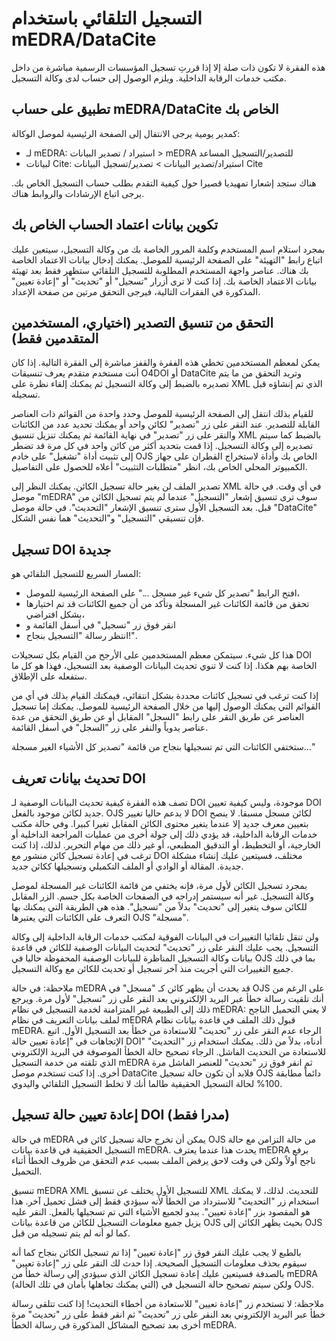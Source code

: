 # التسجيل التلقائي باستخدام mEDRA/DataCite

هذه الفقرة لا تكون ذات صلة إلا إذا قررتِ تسجيل المؤسسات الرسمية مباشرة من داخل مكتب خدمات الرقابة الداخلية. ويلزم الوصول إلى حساب لدى وكالة التسجيل.

## تطبيق على حساب mEDRA/DataCite الخاص بك

كمدير يومية يرجى الانتقال إلى الصفحة الرئيسية لموصل الوكالة:

- لـ mEDRA: استيراد / تصدير البيانات &gt; mEDRA للتصدير/التسجيل المساعد
- لبيانات Cite: استيراد/تصدير البيانات &gt; تصدير/تسجيل البيانات Cite

هناك ستجد إشعارا تمهيديا قصيرا حول كيفية التقدم بطلب حساب التسجيل الخاص بك. يرجى اتباع الإرشادات والروابط هناك.

## تكوين بيانات اعتماد الحساب الخاص بك

بمجرد استلام اسم المستخدم وكلمة المرور الخاصة بك من وكالة التسجيل، سيتعين عليك اتباع رابط "التهيئة" على الصفحة الرئيسية للموصل. يمكنك إدخال بيانات الاعتماد الخاصة بك هناك. عناصر واجهة المستخدم المطلوبة للتسجيل التلقائي ستظهر فقط بعد تهيئة بيانات الاعتماد الخاصة بك. إذا كنت لا ترى أزرار "تسجيل" أو "تحديث" أو "إعادة تعيين" المذكورة في الفقرات التالية، فيرجى التحقق مرتين من صفحة الإعداد.

## التحقق من تنسيق التصدير (اختياري، المستخدمين المتقدمين فقط)

يمكن لمعظم المستخدمين تخطي هذه الفقرة والقفز مباشرة إلى الفقرة التالية. إذا كان أنت مستخدم متقدم يعرف تنسيقات O4DOI أو DataCite وتريد التحقق من ما يتم تصديره بالضبط إلى وكالة التسجيل ثم يمكنك إلقاء نظرة على XML الذي تم إنشاؤه قبل تسجيله.

للقيام بذلك انتقل إلى الصفحة الرئيسية للموصل وحدد واحدة من القوائم ذات العناصر القابلة للتصدير. عند النقر على زر "تصدير" لكائن واحد أو يمكنك تحديد عدد من الكائنات والنقر على زر "تصدير" في نهاية القائمة ثم يمكنك تنزيل تنسيق XML بالضبط كما سيتم تصديره إلى وكالة التسجيل. إذا قمت بتحديد أكثر من كائن واحد في كل مرة قد تضطر إلى تثبيت أداة "تشغيل" على خادم OJS الخاص بك وأداة لاستخراج القطران على جهاز الكمبيوتر المحلي الخاص بك، انظر "متطلبات التثبيت" أعلاه للحصول على التفاصيل.

تصدير الملف لن يغير حالة تسجيل الكائن. يمكنك النظر إلى XML في أي وقت. في حالة موصل "mEDRA" سوف ترى تنسيق إشعار "التسجيل" عندما لم يتم تسجيل الكائن من قبل. بعد التسجيل الأول سترى تنسيق الإشعار "التحديث". في حالة موصل "DataCite" فإن تنسيقي "التسجيل" و"التحديث" هما نفس الشكل.

## تسجيل DOI جديدة

المسار السريع للتسجيل التلقائي هو:

- افتح الرابط "تصدير كل شيء غير مسجل ..." على الصفحة الرئيسية للموصل،
- تحقق من قائمة الكائنات غير المسجلة وتأكد من أن جميع الكائنات قد تم اختيارها بشكل افتراضي،
- انقر فوق زر "تسجيل" في أسفل القائمة و
- انتظر رسالة "التسجيل بنجاح!".

هذا كل شيء. سيتمكن معظم المستخدمين على الأرجح من القيام بكل تسجيلات DOI الخاصة بهم هكذا. إذا كنت لا تنوي تحديث البيانات الوصفية بعد التسجيل، فهذا هو كل ما ستفعله على الإطلاق.

إذا كنت ترغب في تسجيل كائنات محددة بشكل انتقائي، فيمكنك القيام بذلك في أي من القوائم التي يمكنك الوصول إليها من خلال الصفحة الرئيسية للموصل. يمكنك إما تسجيل العناصر عن طريق النقر على رابط "السجل" المقابل أو عن طريق التحقق من عدة عناصر يدوياً والنقر على زر "السجل" في أسفل القائمة.

ستختفي الكائنات التي تم تسجيلها بنجاح من قائمة "تصدير كل الأشياء الغير مسجلة..."

## تحديث بيانات تعريف DOI

تصف هذه الفقرة كيفية تحديث البيانات الوصفية لـ DOI موجودة، وليس كيفية تعيين DOI جديد لكائن موجود بالفعل. OJS لا يدعم حاليا تغيير DOI لكائن مسجل مسبقا. لا ينصح بتعيين معرف جديد إلا عندما يتغير محتوى الكائن المقابل تغيرا كبيرا. وفي حالة مكتب خدمات الرقابة الداخلية، قد يؤدي ذلك إلى جولة أخرى من عمليات المراجعة الداخلية أو الخارجية، أو التخطيط، أو التدقيق المطبعي، أو غير ذلك من مهام التحرير. لذلك، إذا كنت ترغب في إعادة تسجيل كائن منشور مع DOI مختلف، فسيتعين عليك إنشاء مشكلة جديدة. المقالة أو الوادي أو الملف التكميلي وتسجيلها ككائن جديد.

بمجرد تسجيل الكائن لأول مرة، فإنه يختفي من قائمة الكائنات غير المسجلة لموصل وكالة التسجيل. غير أنه سيستمر إدراجه في الصفحات الخاصة بكل جسم. الزر المقابل للكائن سوف يتغير إلى "تحديث" بدلاً من "تسجيل". هذه هي الطريقة التي يمكنك بها التعرف على الكائنات التي يعتبرها OJS "مسجلة".

ولن تنقل تلقائيا التغييرات في البيانات الفوقية لمكتب خدمات الرقابة الداخلية إلى وكالة التسجيل. يجب عليك النقر على زر "تحديث" لتحديث البيانات الوصفية للكائن في قاعدة بيانات وكالة التسجيل المناظرة للبيانات الوصفية المحفوظة حاليا في OJS بما في ذلك جميع التغييرات التي أجريت منذ آخر تسجيل أو تحديث للكائن مع وكالة التسجيل.

ملاحظة: في حالة mEDRA قد يحدث أن يظهر كائن كـ "مسجل" في OJS على الرغم من أنك تلقيت رسالة خطأ عبر البريد الإلكتروني بعد النقر على زر "تسجيل" لأول مرة. ويرجع ذلك إلى الطبيعة غير المتزامنة لخدمة التسجيل في نظام mEDRA: لا يعني التحميل الناجح لملف بيانات التعريف في نظام mEDRA قبول ذلك الملف في قاعدة بيانات نظام mEDRA. الرجاء عدم النقر على زر "تحديث" للاستعادة من خطأ بعد التسجيل الأول. اتبع الإتجاهات في "إعادة تعيين حالة DOI" أدناه، بدلاً من ذلك. يمكنك استخدام زر "التحديث" للاستعادة من التحديث الفاشل. الرجاء تصحيح حالة الخطأ الموصوفة في البريد الإلكتروني الذي تلقته من خدمة التسجيل mEDRA ثم انقر فوق زر "تحديث" للعنصر الفاشل مرة أخرى. إذا كنت تستخدم موصل DataCite فلابد أن تكون حالة تسجيل OJS دائماً مطابقة 100% لحالة التسجيل الحقيقية طالما أنك لا تخلط التسجيل التلقائي واليدوي.

## إعادة تعيين حالة تسجيل DOI (مدرا فقط)

في حالة mEDRA يمكن أن تخرج حالة تسجيل كائن في OJS من حالة التزامن مع حالة التسجيل الحقيقية في قاعدة بيانات mEDRA. يحدث هذا عندما يعترف mEDRA برفع ناجح أولاً ولكن في وقت لاحق يرفض الملف بسبب عدم التحقق من ظروف الخطأ أثناء التحميل.

تنسيق mEDRA XML للتسجيل الأول يختلف عن تنسيق XML للتحديث. لذلك، لا يمكنك استخدام زر "التحديث" للاسترداد من الخطأ لأنه سيؤدي فقط إلى فشل تحميل آخر. هذا هو المقصود بزر "إعادة تعيين". يبدو لجميع الأشياء التي تم تسجيلها بالفعل. النقر عليه يزيل جميع معلومات التسجيل للكائن من قاعدة بيانات OJS بحيث يظهر الكائن إلى OJS كما لو أنه لم يتم تسجيله من قبل.

بالطبع لا يجب عليك النقر فوق زر "إعادة تعيين" إذا تم تسجيل الكائن بنجاح كما أنه سيقوم بحذف معلومات التسجيل الصحيحة. إذا حدث لك النقر على زر "إعادة تعيين" بالصدفة فسيتعين عليك إعادة تسجيل الكائن الذي سيؤدي إلى رسالة خطأ من mEDRA (التي يمكنك تجاهلها بأمان في تلك الحالة) ولكن سيتم تصحيح حالة التسجيل في OJS.

ملاحظة: لا تستخدم زر "إعادة تعيين" للاستعادة من أخطاء التحديث! إذا كنت تتلقى رسالة خطأ عبر البريد الإلكتروني بعد النقر على زر "تحديث" ثم انقر فقط على زر "تحديث" مرة أخرى بعد تصحيح المشاكل المذكورة في رسالة الخطأ mEDRA.
